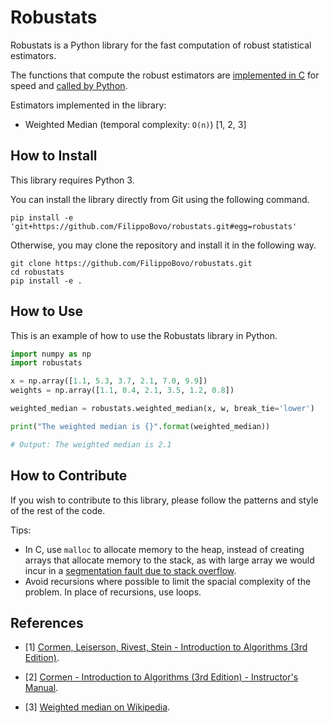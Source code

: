 # Robustats

Robustats is a Python library for the fast computation of robust statistical estimators.

The functions that compute the robust estimators are [implemented in C](c) for speed and [called by Python](robustats).

Estimators implemented in the library:

- Weighted Median (temporal complexity: `O(n)`) \[1, 2, 3\]

## How to Install

This library requires Python 3.

You can install the library directly from Git using the following command.

```shell
pip install -e 'git+https://github.com/FilippoBovo/robustats.git#egg=robustats'
```

Otherwise, you may clone the repository and install it in the following way.

```shell
git clone https://github.com/FilippoBovo/robustats.git
cd robustats
pip install -e .
```

## How to Use

This is an example of how to use the Robustats library in Python.

```python
import numpy as np
import robustats

x = np.array([1.1, 5.3, 3.7, 2.1, 7.0, 9.9])
weights = np.array([1.1, 0.4, 2.1, 3.5, 1.2, 0.8])

weighted_median = robustats.weighted_median(x, w, break_tie='lower')

print("The weighted median is {}".format(weighted_median))

# Output: The weighted median is 2.1
```

## How to Contribute

If you wish to contribute to this library, please follow the patterns and style of the rest of the code.

Tips:

- In C, use `malloc` to allocate memory to the heap, instead of creating arrays that allocate memory to the stack, as with large array we would incur in a [segmentation fault due to stack overflow](https://stackoverflow.com/a/1847886).
- Avoid recursions where possible to limit the spacial complexity of the problem. In place of recursions, use loops.

## References

- \[1\] [Cormen, Leiserson, Rivest, Stein - Introduction to Algorithms (3rd Edition)](https://books.google.co.uk/books?id=aefUBQAAQBAJ&lpg=PR5&ots=dN8rWuZQaW&dq=Cormen%2C%20Leiserson%2C%20Rivest%2C%20Stein%20-%20Introduction%20to%20Algorithms&lr&pg=PP1#v=onepage&q&f=false).

- \[2\] [Cormen - Introduction to Algorithms (3rd Edition) - Instructor's Manual](https://cdn.manesht.ir/19908/Introduction%20to%20Algorithms.pdf).

- \[3\] [Weighted median on Wikipedia](https://en.wikipedia.org/wiki/Weighted_median).